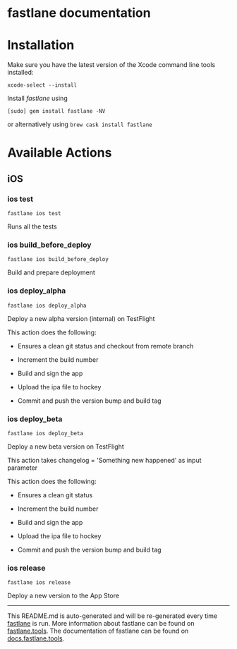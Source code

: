 fastlane documentation
================
# Installation

Make sure you have the latest version of the Xcode command line tools installed:

```
xcode-select --install
```

Install _fastlane_ using
```
[sudo] gem install fastlane -NV
```
or alternatively using `brew cask install fastlane`

# Available Actions
## iOS
### ios test
```
fastlane ios test
```
Runs all the tests
### ios build_before_deploy
```
fastlane ios build_before_deploy
```
Build and prepare deployment
### ios deploy_alpha
```
fastlane ios deploy_alpha
```
Deploy a new alpha version (internal) on TestFlight 

This action does the following:



- Ensures a clean git status and checkout from remote branch

- Increment the build number

- Build and sign the app

- Upload the ipa file to hockey

- Commit and push the version bump and build tag
### ios deploy_beta
```
fastlane ios deploy_beta
```
Deploy a new beta version on TestFlight 

This action takes changelog = 'Something new happened' as input parameter

This action does the following:



- Ensures a clean git status

- Increment the build number

- Build and sign the app

- Upload the ipa file to hockey

- Commit and push the version bump and build tag
### ios release
```
fastlane ios release
```
Deploy a new version to the App Store

----

This README.md is auto-generated and will be re-generated every time [fastlane](https://fastlane.tools) is run.
More information about fastlane can be found on [fastlane.tools](https://fastlane.tools).
The documentation of fastlane can be found on [docs.fastlane.tools](https://docs.fastlane.tools).
